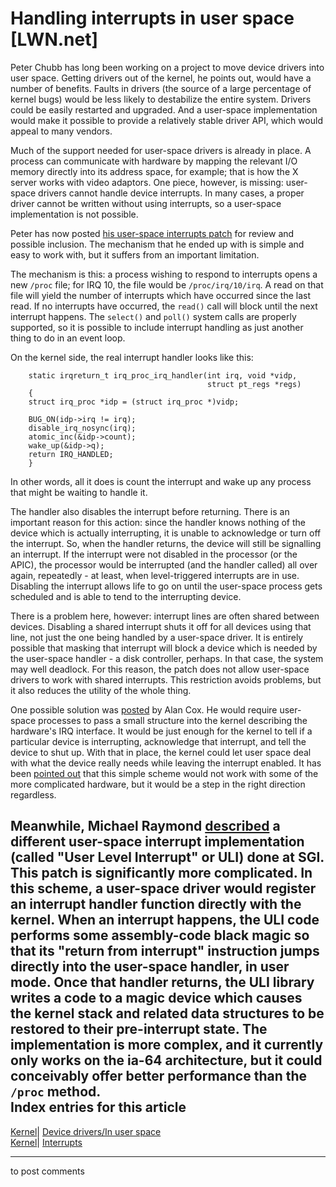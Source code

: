 # Handling interrupts in user space [LWN.net]

Peter Chubb has long been working on a project to move device drivers into user space. Getting drivers out of the kernel, he points out, would have a number of benefits. Faults in drivers (the source of a large percentage of kernel bugs) would be less likely to destabilize the entire system. Drivers could be easily restarted and upgraded. And a user-space implementation would make it possible to provide a relatively stable driver API, which would appeal to many vendors. 

Much of the support needed for user-space drivers is already in place. A process can communicate with hardware by mapping the relevant I/O memory directly into its address space, for example; that is how the X server works with video adaptors. One piece, however, is missing: user-space drivers cannot handle device interrupts. In many cases, a proper driver cannot be written without using interrupts, so a user-space implementation is not possible. 

Peter has now posted [his user-space interrupts patch](/Articles/127293/) for review and possible inclusion. The mechanism that he ended up with is simple and easy to work with, but it suffers from an important limitation. 

The mechanism is this: a process wishing to respond to interrupts opens a new `/proc` file; for IRQ 10, the file would be `/proc/irq/10/irq`. A read on that file will yield the number of interrupts which have occurred since the last read. If no interrupts have occurred, the `read()` call will block until the next interrupt happens. The `select()` and `poll()` system calls are properly supported, so it is possible to include interrupt handling as just another thing to do in an event loop. 

On the kernel side, the real interrupt handler looks like this: 
    
    
        static irqreturn_t irq_proc_irq_handler(int irq, void *vidp, 
                                                struct pt_regs *regs)
        {
     	struct irq_proc *idp = (struct irq_proc *)vidp;
     
     	BUG_ON(idp->irq != irq);
     	disable_irq_nosync(irq);
     	atomic_inc(&idp->count);
     	wake_up(&idp->q);
     	return IRQ_HANDLED;
        }
    

In other words, all it does is count the interrupt and wake up any process that might be waiting to handle it. 

The handler also disables the interrupt before returning. There is an important reason for this action: since the handler knows nothing of the device which is actually interrupting, it is unable to acknowledge or turn off the interrupt. So, when the handler returns, the device will still be signalling an interrupt. If the interrupt were not disabled in the processor (or the APIC), the processor would be interrupted (and the handler called) all over again, repeatedly - at least, when level-triggered interrupts are in use. Disabling the interrupt allows life to go on until the user-space process gets scheduled and is able to tend to the interrupting device. 

There is a problem here, however: interrupt lines are often shared between devices. Disabling a shared interrupt shuts it off for all devices using that line, not just the one being handled by a user-space driver. It is entirely possible that masking that interrupt will block a device which is needed by the user-space handler - a disk controller, perhaps. In that case, the system may well deadlock. For this reason, the patch does not allow user-space drivers to work with shared interrupts. This restriction avoids problems, but it also reduces the utility of the whole thing. 

One possible solution was [posted](/Articles/127714/) by Alan Cox. He would require user-space processes to pass a small structure into the kernel describing the hardware's IRQ interface. It would be just enough for the kernel to tell if a particular device is interrupting, acknowledge that interrupt, and tell the device to shut up. With that in place, the kernel could let user space deal with what the device really needs while leaving the interrupt enabled. It has been [pointed out](/Articles/127715/) that this simple scheme would not work with some of the more complicated hardware, but it would be a step in the right direction regardless. 

Meanwhile, Michael Raymond [described](/Articles/127716/) a different user-space interrupt implementation (called "User Level Interrupt" or ULI) done at SGI. This patch is significantly more complicated. In this scheme, a user-space driver would register an interrupt handler function directly with the kernel. When an interrupt happens, the ULI code performs some assembly-code black magic so that its "return from interrupt" instruction jumps directly into the user-space handler, in user mode. Once that handler returns, the ULI library writes a code to a magic device which causes the kernel stack and related data structures to be restored to their pre-interrupt state. The implementation is more complex, and it currently only works on the ia-64 architecture, but it could conceivably offer better performance than the `/proc` method.  
Index entries for this article  
---  
[Kernel](/Kernel/Index)| [Device drivers/In user space](/Kernel/Index#Device_drivers-In_user_space)  
[Kernel](/Kernel/Index)| [Interrupts](/Kernel/Index#Interrupts)  
  


* * *

to post comments 
